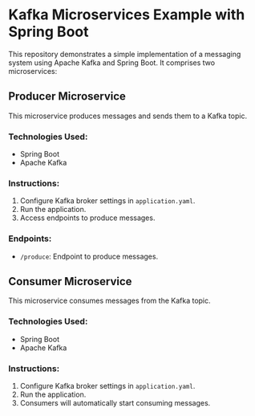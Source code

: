 # Kafka Microservices Example with Spring Boot

This repository demonstrates a simple implementation of a messaging system using Apache Kafka and Spring Boot. It comprises two microservices:

## Producer Microservice

This microservice produces messages and sends them to a Kafka topic.

### Technologies Used:
- Spring Boot
- Apache Kafka

### Instructions:
1. Configure Kafka broker settings in `application.yaml`.
2. Run the application.
3. Access endpoints to produce messages.

### Endpoints:
- `/produce`: Endpoint to produce messages.

## Consumer Microservice

This microservice consumes messages from the Kafka topic.

### Technologies Used:
- Spring Boot
- Apache Kafka

### Instructions:
1. Configure Kafka broker settings in `application.yaml`.
2. Run the application.
3. Consumers will automatically start consuming messages.
